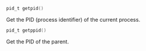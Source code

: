 ```c
pid_t getpid()
```

Get the PID (process identifier) of the current process.

```c
pid_t getppid()
```

Get the PID of the parent.
